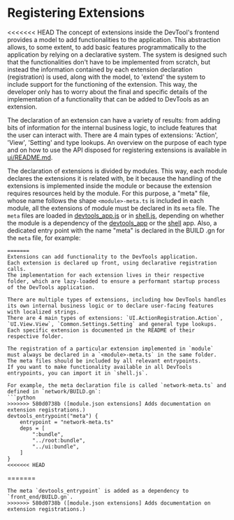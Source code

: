 # Registering Extensions

<<<<<<< HEAD
The concept of extensions inside the DevTool's frontend provides a model to add functionalities to the application. This abstraction allows, to some extent, to add basic features programmatically to the application by relying on a declarative system. The system is designed such that the functionalities don't have to be implemented from scratch, but instead the information contained by each extension declaration (registration) is used, along with the model, to 'extend' the system to include support for the functioning of the extension. This way, the developer only has to worry about the final and specific details of the implementation of a functionality that can be added to DevTools as an extension.

The declaration of an extension can have a variety of results: from adding bits of information for the internal business logic, to include features that the user can interact with. There are 4 main types of extensions: 'Action', 'View', 'Setting' and type lookups. An overview on the purpose of each type and on how to use the API disposed for registering extensions is available in [ui/README.md](./ui/README.md).

The declaration of extensions is divided by modules. This way, each module declares the extensions it is related with, be it because the handling of the extensions is implemented inside the module or because the extension requires resources held by the module. For this purpose, a "meta" file, whose name follows the shape `<module>-meta.ts` is included in each module, all the extensions of module must be declared in its `meta` file. The `meta` files are loaded in [devtools_app.js](./devtools_app.js) or in [shell.js](./shell.js), depending on whether the module is a dependency of the [devtools_app](./devtools_app.json) or the [shell](./shell.json) app. Also, a dedicated entry point with the name "meta" is declared in the BUILD .gn for the `meta` file, for example:
```
=======
Extensions can add functionality to the DevTools application.
Each extension is declared up front, using declarative registration calls.
The implementation for each extension lives in their respective folder, which are lazy-loaded to ensure a performant startup process of the DevTools application.

There are multiple types of extensions, including how DevTools handles its own internal business logic or to declare user-facing features with localized strings.
There are 4 main types of extensions: `UI.ActionRegistration.Action`, `UI.View.View`, `Common.Settings.Setting` and general type lookups.
Each specific extension is documented in the README of their respective folder.

The registration of a particular extension implemented in `module` must always be declared in a `<module>-meta.ts` in the same folder.
The meta files should be included by all relevant entrypoints.
If you want to make functionality available in all DevTools entrypoints, you can import it in `shell.js`.

For example, the meta declaration file is called `network-meta.ts` and defined in `network/BUILD.gn`:
```python
>>>>>>> 580d0738b ([module.json extensions] Adds documentation on extension registrations.)
devtools_entrypoint("meta") {
	entrypoint = "network-meta.ts"
	deps = [
		":bundle",
		"../root:bundle",
		"../ui:bundle",
	]
}
<<<<<<< HEAD
```
=======
```
The meta `devtools_entrypoint` is added as a dependency to `front_end/BUILD.gn`.
>>>>>>> 580d0738b ([module.json extensions] Adds documentation on extension registrations.)
